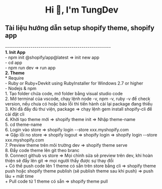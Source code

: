 <h1 align="center">Hi 👋, I'm TungDev</h1>

<h2>Tài liệu hướng dẫn setup shopify theme, shopify app</h2>
<span>------------------------------------------------------</span>
<div>
  <div><strong>1. Init App</strong></div>
  <div>- npm init @shopify/app@latest ⇒ init new app</div>
  <div>- cd app</div>
  <div>- npm run dev ⇒ run app</div>
</div>
<div>
  <div><strong>2. Theme</strong></div>
  <div>* Require</div>
  <div> - Ruby or Ruby+Devkit using RubyInstaller for Windows 2.7 or higher</div>
  <div> - Nodejs & npm</div>
  <div>1. Tạo folder chứa code, mở folder bằng visual studio code</div>
  <div>2. Mở terminal của vscode, chạy lệnh node -v, npm -v, ruby -v để check version, nếu chưa có hoặc báo lỗi thì tiến hành cài lại package đang thiếu</div>
  <div>3. Khi đã đầy đủ thư viện, package ⇒ chạy lệnh gem install shopify-cli để cài đặt cli </div>
  <div>4. Khởi tạo theme mới ⇒  shopify theme init ⇒ Nhập theme-name</div>
  <div>5. cd theme-name</div>
  <div>6. Login vào store ⇒ shopify login --store xxx.myshopify.com</div>
  <div>⇒ Gặp lỗi no store ⇒ shopify logout ⇒ shopify login ⇒ shopify login --store xxx.myshopify.com</div>
  <div>7. Preview theme trên môi trường dev ⇒ shopify theme serve</div>
  <div>8. Đẩy code theme lên git theo branc</div>
  <div>9. Connect github vs store ⇒ Mọi chỉnh sửa sẽ preview trên dev, khi hoàn thiện sẽ đẩy lên git ⇒ mọi người thấy được sự thay đổi</div>
  <div>+ Có thể push code lên 1 theme có sẵn trên store bằng cli ⇒ shopify theme push  hoặc shopify theme publish (sẽ publish theme sau khi push) ⇒ push lâu + mất time</div>
  <div>+ Pull code từ 1 theme có sẵn ⇒ shopify theme pull</div>
</div>
